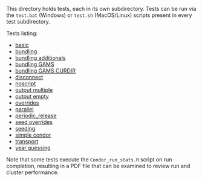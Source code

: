 This directory holds tests, each in its own subdirectory. Tests can
be run via the `test.bat` (Windows) or `test.sh` (MacOS/Linux) scripts present in every test subdirectory.

Tests listing:
- [basic](basic/purpose.md)
- [bundling](bundling/purpose.md)
- [bundling additionals](bundling_additionals/purpose.md)
- [bundling GAMS](bundling_GAMS/purpose.md)
- [bundling GAMS CURDIR](bundling_GAMS_CURDIR/purpose.md)
- [disconnect](disconnect/purpose.md)
- [noscript](noscript/purpose.md)
- [output multiple](output_multiple/purpose.md)
- [output empty](output_empty/purpose.md)
- [overrides](overrides/purpose.md)
- [parallel](parallel/purpose.md)
- [periodic_release](periodic_release/purpose.md)
- [seed overrides](seed_overrides/purpose.md)
- [seeding](seeding/purpose.md)
- [simple condor](simple_condor/purpose.md)
- [transport](transport/purpose.md)
- [year guessing](year_guessing/purpose.md)

Note that some tests execute the `Condor_run_stats.R` script on run
completion, resulting in a PDF file that can be examined to review
run and cluster performance.
